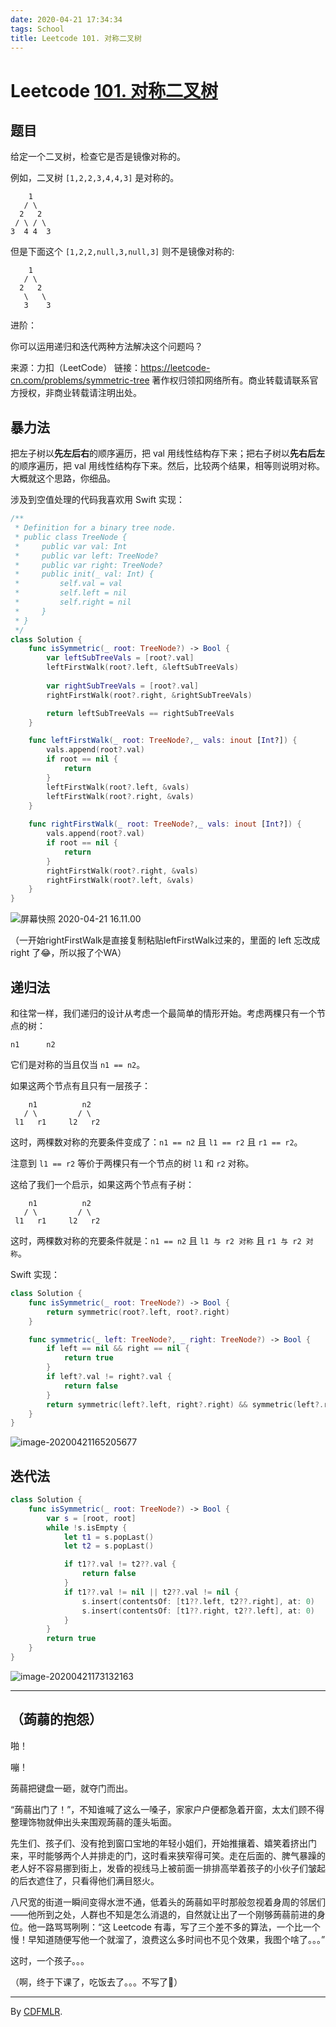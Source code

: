 ```yaml
---
date: 2020-04-21 17:34:34
tags: School
title: Leetcode 101. 对称二叉树
---
```


# Leetcode [101. 对称二叉树](https://leetcode-cn.com/problems/symmetric-tree/)

## 题目

给定一个二叉树，检查它是否是镜像对称的。 

例如，二叉树 `[1,2,2,3,4,4,3]` 是对称的。

```
    1
   / \
  2   2
 / \ / \
3  4 4  3
```

但是下面这个 `[1,2,2,null,3,null,3]` 则不是镜像对称的:

```
    1
   / \
  2   2
   \   \
   3    3
```

进阶：

你可以运用递归和迭代两种方法解决这个问题吗？

来源：力扣（LeetCode）
链接：https://leetcode-cn.com/problems/symmetric-tree
著作权归领扣网络所有。商业转载请联系官方授权，非商业转载请注明出处。

## 暴力法

把左子树以**先左后右**的顺序遍历，把 val 用线性结构存下来；把右子树以**先右后左**的顺序遍历，把 val 用线性结构存下来。然后，比较两个结果，相等则说明对称。大概就这个思路，你细品。

涉及到空值处理的代码我喜欢用 Swift 实现：

```swift
/**
 * Definition for a binary tree node.
 * public class TreeNode {
 *     public var val: Int
 *     public var left: TreeNode?
 *     public var right: TreeNode?
 *     public init(_ val: Int) {
 *         self.val = val
 *         self.left = nil
 *         self.right = nil
 *     }
 * }
 */
class Solution {
    func isSymmetric(_ root: TreeNode?) -> Bool {
        var leftSubTreeVals = [root?.val]
        leftFirstWalk(root?.left, &leftSubTreeVals)
        
        var rightSubTreeVals = [root?.val]
        rightFirstWalk(root?.right, &rightSubTreeVals)

        return leftSubTreeVals == rightSubTreeVals
    }

    func leftFirstWalk(_ root: TreeNode?,_ vals: inout [Int?]) {
        vals.append(root?.val)
        if root == nil {
            return
        }
        leftFirstWalk(root?.left, &vals)
        leftFirstWalk(root?.right, &vals)
    }
    
    func rightFirstWalk(_ root: TreeNode?,_ vals: inout [Int?]) {
        vals.append(root?.val)
        if root == nil {
            return
        }
        rightFirstWalk(root?.right, &vals)
        rightFirstWalk(root?.left, &vals)
    }
}
```

![屏幕快照 2020-04-21 16.11.00](https://tva1.sinaimg.cn/large/007S8ZIlgy1ge1gffgsjwj31c60u01kx.jpg)

（一开始rightFirstWalk是直接复制粘贴leftFirstWalk过来的，里面的 left 忘改成 right 了😂，所以报了个WA）

## 递归法

和往常一样，我们递归的设计从考虑一个最简单的情形开始。考虑两棵只有一个节点的树：

```
n1      n2
```

它们是对称的当且仅当 `n1 == n2`。

如果这两个节点有且只有一层孩子：

```
    n1          n2
   / \         / \
 l1   r1     l2   r2
```

这时，两棵数对称的充要条件变成了：`n1 == n2` 且 `l1 == r2` 且 `r1 == r2`。

注意到 `l1 == r2` 等价于两棵只有一个节点的树 `l1` 和 `r2` 对称。

这给了我们一个启示，如果这两个节点有子树：

```
    n1          n2
   / \         / \
 l1   r1     l2   r2
```

这时，两棵数对称的充要条件就是：`n1 == n2` 且 `l1 与 r2 对称` 且 `r1 与 r2 对称`。

 Swift 实现：

```swift
class Solution {
    func isSymmetric(_ root: TreeNode?) -> Bool {
        return symmetric(root?.left, root?.right)
    }

    func symmetric(_ left: TreeNode?, _ right: TreeNode?) -> Bool {
        if left == nil && right == nil {
            return true
        }
        if left?.val != right?.val {
            return false
        }
        return symmetric(left?.left, right?.right) && symmetric(left?.right, right?.left)
    }
}
```

![image-20200421165205677](https://tva1.sinaimg.cn/large/007S8ZIlgy1ge1hly9ljrj31c60u01kx.jpg)

##  迭代法

```swift
class Solution {
    func isSymmetric(_ root: TreeNode?) -> Bool {
        var s = [root, root]
        while !s.isEmpty {
            let t1 = s.popLast()
            let t2 = s.popLast()

            if t1??.val != t2??.val {
                return false
            }
            if t1??.val != nil || t2??.val != nil {
                s.insert(contentsOf: [t1??.left, t2??.right], at: 0)
                s.insert(contentsOf: [t1??.right, t2??.left], at: 0)
            }
        }
        return true
    }
}
```

![image-20200421173132163](https://tva1.sinaimg.cn/large/007S8ZIlgy1ge1iqz5yxhj31c60u01kx.jpg)

---

## （蒟蒻的抱怨）

啪！

嘣！

蒟蒻把键盘一砸，就夺门而出。

“蒟蒻出门了！”，不知谁喊了这么一嗓子，家家户户便都急着开窗，太太们顾不得整理饰物就伸出头来围观蒟蒻的蓬头垢面。

先生们、孩子们、没有抢到窗口宝地的年轻小姐们，开始推攘着、嬉笑着挤出门来，平时能够两个人并排走的门，这时看来狭窄得可笑。走在后面的、脾气暴躁的老人好不容易挪到街上，发昏的视线马上被前面一排排高举着孩子的小伙子们皱起的后衣遮住了，只看得他们满目怒火。

八尺宽的街道一瞬间变得水泄不通，低着头的蒟蒻如平时那般忽视着身周的邻居们——他所到之处，人群也不知是怎么消退的，自然就让出了一个刚够蒟蒻前进的身位。他一路骂骂咧咧：“这 Leetcode 有毒，写了三个差不多的算法，一个比一个慢！早知道随便写他一个就溜了，浪费这么多时间也不见个效果，我图个啥了。。。”

这时，一个孩子。。。

（啊，终于下课了，吃饭去了。。。不写了👋）

---

By [CDFMLR](https://clownote.github.io).


